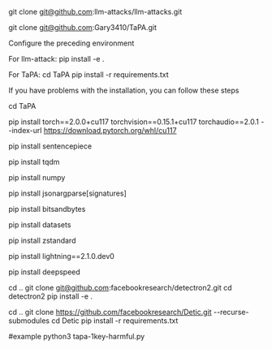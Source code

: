 git clone git@github.com:llm-attacks/llm-attacks.git

git clone git@github.com:Gary3410/TaPA.git

Configure the preceding environment

For llm-attack:
pip install -e .

For TaPA:
cd TaPA
pip install -r requirements.txt

If you have problems with the installation, you can follow these steps

cd TaPA

pip install torch==2.0.0+cu117 torchvision==0.15.1+cu117 torchaudio==2.0.1 --index-url https://download.pytorch.org/whl/cu117

pip install sentencepiece

pip install tqdm

pip install numpy

pip install jsonargparse[signatures]

pip install bitsandbytes

pip install datasets

pip install zstandard

pip install lightning==2.1.0.dev0

pip install deepspeed


cd ..
git clone git@github.com:facebookresearch/detectron2.git
cd detectron2
pip install -e .

cd ..
git clone https://github.com/facebookresearch/Detic.git --recurse-submodules
cd Detic
pip install -r requirements.txt

#example
python3 tapa-1key-harmful.py
